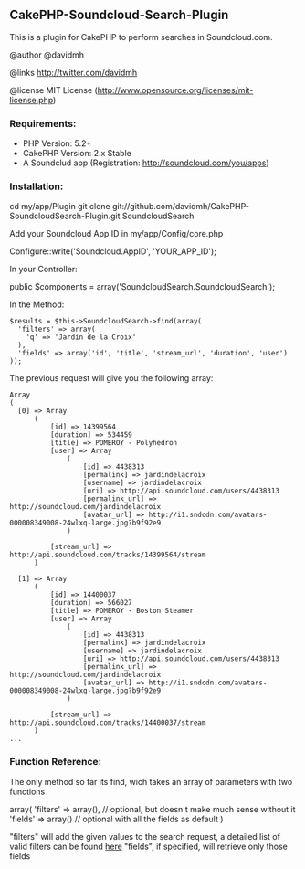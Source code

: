 ## CakePHP-Soundcloud-Search-Plugin

This is a plugin for CakePHP to perform searches in Soundcloud.com.

@author @davidmh

@links http://twitter.com/davidmh

@license MIT License (http://www.opensource.org/licenses/mit-license.php)

### Requirements:

* PHP Version: 5.2+
* CakePHP Version: 2.x Stable
* A Soundclud app (Registration: http://soundcloud.com/you/apps)


### Installation:

  cd my/app/Plugin
  git clone git://github.com/davidmh/CakePHP-SoundcloudSearch-Plugin.git SoundcloudSearch

Add your Soundcloud App ID in my/app/Config/core.php

  Configure::write('Soundcloud.AppID', 'YOUR_APP_ID');

In your Controller:

  public $components = array('SoundcloudSearch.SoundcloudSearch');

In the Method:

    $results = $this->SoundcloudSearch->find(array(
      'filters' => array(
        'q' => 'Jardín de la Croix'
      ),
      'fields' => array('id', 'title', 'stream_url', 'duration', 'user')
    ));

The previous request will give you the following array:

    Array
    (
      [0] => Array
          (
              [id] => 14399564
              [duration] => 534459
              [title] => POMEROY - Polyhedron
              [user] => Array
                  (
                      [id] => 4438313
                      [permalink] => jardindelacroix
                      [username] => jardindelacroix
                      [uri] => http://api.soundcloud.com/users/4438313
                      [permalink_url] => http://soundcloud.com/jardindelacroix
                      [avatar_url] => http://i1.sndcdn.com/avatars-000008349008-24wlxq-large.jpg?b9f92e9
                  )

              [stream_url] => http://api.soundcloud.com/tracks/14399564/stream
          )

      [1] => Array
          (
              [id] => 14400037
              [duration] => 566027
              [title] => POMEROY - Boston Steamer
              [user] => Array
                  (
                      [id] => 4438313
                      [permalink] => jardindelacroix
                      [username] => jardindelacroix
                      [uri] => http://api.soundcloud.com/users/4438313
                      [permalink_url] => http://soundcloud.com/jardindelacroix
                      [avatar_url] => http://i1.sndcdn.com/avatars-000008349008-24wlxq-large.jpg?b9f92e9
                  )

              [stream_url] => http://api.soundcloud.com/tracks/14400037/stream
          )
    ...



### Function Reference:

The only method so far its find, wich takes an array of parameters with two functions

  array(
    'filters' => array(),  // optional, but doesn't make much sense without it
    'fields'  => array()   // optional with all the fields as default
  )

"filters" will add the given values to the search request, a detailed list of valid filters can be found [here](http://developers.soundcloud.com/docs/api/tracks)
"fields", if specified, will retrieve only those fields

